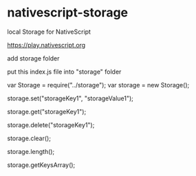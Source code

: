 # nativescript-storage
local Storage for NativeScript

https://play.nativescript.org

add storage folder

put this index.js file into "storage" folder

var Storage = require("../storage");
var storage = new Storage();

storage.set("storageKey1", "storageValue1");

storage.get("storageKey1");

storage.delete("storageKey1");

storage.clear();

storage.length();

storage.getKeysArray();

